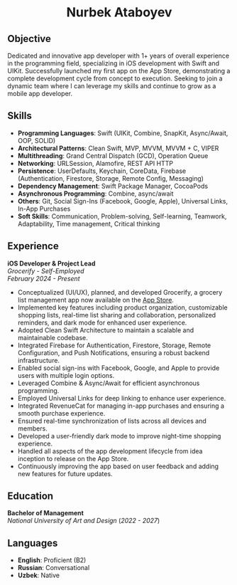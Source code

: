 <h1 align="center">Nurbek Ataboyev</h1>

## Objective

Dedicated and innovative app developer with 1+ years of overall experience in the programming field, specializing in iOS development with Swift and UIKit. Successfully launched my first app on the App Store, demonstrating a complete development cycle from concept to execution. Seeking to join a dynamic team where I can leverage my skills and continue to grow as a mobile app developer.

## Skills

- **Programming Languages**: Swift (UIKit, Combine, SnapKit, Async/Await, OOP, SOLID)
- **Architectural Patterns**: Clean Swift, MVP, MVVM, MVVM + C, VIPER
- **Multithreading**: Grand Central Dispatch (GCD), Operation Queue
- **Networking**: URLSession, Alamofire, REST API HTTP
- **Persistence**: UserDefaults, Keychain, CoreData, Firebase (Authentication, Firestore, Storage, Remote Config, Messaging)
- **Dependency Management**: Swift Package Manager, CocoaPods
- **Asynchronous Programming**: Combine, async/await
- **Others**: Git, Social Sign-Ins (Facebook, Google, Apple), Universal Links, In-App Purchases
- **Soft Skills**: Communication, Problem-solving, Self-learning, Teamwork, Adaptability, Time management, Critical thinking

## Experience

**iOS Developer & Project Lead**  
*Grocerify - Self-Employed*  
_February 2024 - Present_

- Conceptualized (UI/UX), planned, and developed Grocerify, a grocery list management app now available on the [App Store](https://apps.apple.com/app/grocerify/id6505025905).
- Implemented key features including product organization, customizable shopping lists, real-time list sharing and collaboration, personalized reminders, and dark mode for enhanced user experience.
- Adopted Clean Swift Architecture to maintain a scalable and maintainable codebase.
- Integrated Firebase for Authentication, Firestore, Storage, Remote Configuration, and Push Notifications, ensuring a robust backend infrastructure.
- Enabled social sign-ins with Facebook, Google, and Apple to provide users with multiple login options.
- Leveraged Combine & Async/Await for efficient asynchronous programming.
- Employed Universal Links for deep linking to enhance user experience.
- Integrated RevenueCat for managing in-app purchases and ensuring a smooth purchase experience.
- Ensured real-time synchronization of lists across all devices and members.
- Developed a user-friendly dark mode to improve night-time shopping experience.
- Handled all aspects of the app development lifecycle from idea inception to release on the App Store.
- Continuously improving the app based on user feedback and adding new features for future updates.

## Education

**Bachelor of Management**  
_National University of Art and Design_  (_2022 - 2027_)

## Languages

- **English**: Proficient (B2)
- **Russian**: Conversational
- **Uzbek**: Native
